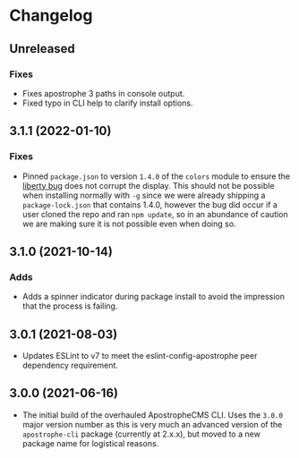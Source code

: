 # Changelog

## Unreleased 

### Fixes 

- Fixes apostrophe 3 paths in console output.
- Fixed typo in CLI help to clarify install options.

## 3.1.1 (2022-01-10)

### Fixes

- Pinned `package.json` to version `1.4.0` of the `colors` module to ensure the [liberty bug](https://github.com/Marak/colors.js/issues/285) does not corrupt the display. This should not be possible when installing normally with `-g` since we were already shipping a `package-lock.json` that contains 1.4.0, however the bug did occur if a user cloned the repo and ran `npm update`, so in an abundance of caution we are making sure it is not possible even when doing so.

## 3.1.0 (2021-10-14)

### Adds

- Adds a spinner indicator during package install to avoid the impression that the process is failing.

## 3.0.1 (2021-08-03)

- Updates ESLint to v7 to meet the eslint-config-apostrophe peer dependency requirement.

## 3.0.0 (2021-06-16)

- The initial build of the overhauled ApostropheCMS CLI. Uses the `3.0.0` major version number as this is very much an advanced version of the `apostrophe-cli` package (currently at 2.x.x), but moved to a new package name for logistical reasons.
